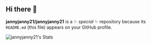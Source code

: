 ## Hi there 👋


**jannyjanny21/jannyjanny21** is a ✨ _special_ ✨ repository because its `README.md` (this file) appears on your GitHub profile.

![jannyjanny21's Stats](https://github-readme-stats.vercel.app/api?username=jannyjanny21&theme=onedark&show_icons=true&hide_border=false&count_private=true)
